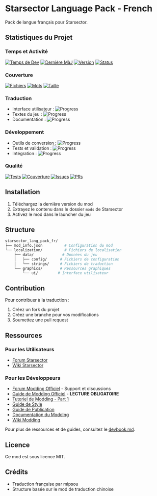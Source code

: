 # Starsector Language Pack - French

Pack de langue français pour Starsector.

## Statistiques du Projet

### Temps et Activité
[![Temps de Dev](https://img.shields.io/badge/Temps%20de%20Dev-24h-blue)](#)
[![Dernière MàJ](https://img.shields.io/badge/Dernière%20MàJ-30%20Dec%202023-green)](#)
[![Version](https://img.shields.io/badge/Version-0.1.0--alpha-orange)](#)
[![Status](https://img.shields.io/badge/Status-En%20développement-yellow)](#)

### Couverture
[![Fichiers](https://img.shields.io/badge/Fichiers%20Traduits-42%2F1337-blue)](#)
[![Mots](https://img.shields.io/badge/Mots%20Traduits-2.5k%2F150k-blue)](#)
[![Taille](https://img.shields.io/badge/Taille%20Totale-15%20MB-lightgrey)](#)

### Traduction
- Interface utilisateur : ![Progress](https://progress-bar.dev/15)
- Textes du jeu : ![Progress](https://progress-bar.dev/5)
- Documentation : ![Progress](https://progress-bar.dev/20)

### Développement
- Outils de conversion : ![Progress](https://progress-bar.dev/80)
- Tests et validation : ![Progress](https://progress-bar.dev/10)
- Intégration : ![Progress](https://progress-bar.dev/30)

### Qualité
[![Tests](https://img.shields.io/badge/Tests-Passing-success)](#)
[![Couverture](https://img.shields.io/badge/Coverage-75%25-yellowgreen)](#)
[![Issues](https://img.shields.io/badge/Issues-2%20open-yellow)](#)
[![PRs](https://img.shields.io/badge/PRs-Welcome-brightgreen)](#)

## Installation

1. Téléchargez la dernière version du mod
2. Extrayez le contenu dans le dossier `mods` de Starsector
3. Activez le mod dans le launcher du jeu

## Structure

```bash
starsector_lang_pack_fr/
├── mod_info.json          # Configuration du mod
└── localization/          # Fichiers de localisation
    ├── data/             # Données du jeu
    │   ├── config/      # Fichiers de configuration
    │   └── strings/     # Fichiers de traduction
    └── graphics/        # Ressources graphiques
        └── ui/         # Interface utilisateur
```

## Contribution

Pour contribuer à la traduction :
1. Créez un fork du projet
2. Créez une branche pour vos modifications
3. Soumettez une pull request

## Ressources

### Pour les Utilisateurs
- [Forum Starsector](http://fractalsoftworks.com/forum)
- [Wiki Starsector](http://starsector.wikia.com)

### Pour les Développeurs
- [Forum Modding Officiel](https://fractalsoftworks.com/forum/index.php?board=10.0) - Support et discussions
- [Guide de Modding Officiel](https://fractalsoftworks.com/forum/index.php?topic=4760.0) - **LECTURE OBLIGATOIRE**
- [Tutoriel de Modding - Part 1](https://fractalsoftworks.com/forum/index.php?topic=4761.0)
- [Guide de Style](https://fractalsoftworks.com/forum/index.php?topic=7164.0)
- [Guide de Publication](https://fractalsoftworks.com/forum/index.php?topic=15244.0)
- [Documentation du Modding](http://fractalsoftworks.com/docs)
- [Wiki Modding](http://starsector.wikia.com/wiki/Modding)

Pour plus de ressources et de guides, consultez le [devbook.md](devbook.md).

## Licence

Ce mod est sous licence MIT.

## Crédits

- Traduction française par mipsou
- Structure basée sur le mod de traduction chinoise
